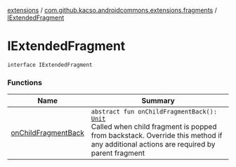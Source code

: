 [extensions](../../index.md) / [com.github.kacso.androidcommons.extensions.fragments](../index.md) / [IExtendedFragment](./index.md)

# IExtendedFragment

`interface IExtendedFragment`

### Functions

| Name | Summary |
|---|---|
| [onChildFragmentBack](on-child-fragment-back.md) | `abstract fun onChildFragmentBack(): `[`Unit`](https://kotlinlang.org/api/latest/jvm/stdlib/kotlin/-unit/index.html)<br>Called when child fragment is popped from backstack. Override this method if any additional actions are required by parent fragment |

